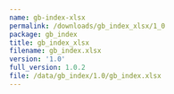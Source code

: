 ```yaml
---
name: gb-index-xlsx
permalink: /downloads/gb_index_xlsx/1_0
package: gb_index
title: gb_index_xlsx
filename: gb_index.xlsx
version: '1.0'
full_version: 1.0.2
file: /data/gb_index/1.0/gb_index.xlsx
---
```

